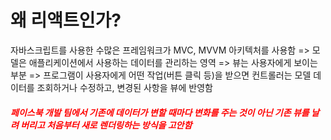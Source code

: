 # 왜 리액트인가?

자바스크립트를 사용한 수많은 프레임워크가 MVC, MVVM 아키텍처를 사용함
=> 모델은 애플리케이션에서 사용하는 데이터를 관리하는 영역
=> 뷰는 사용자에게 보이는 부분
=> 프로그램이 사용자에게 어떤 작업(버튼 클릭 등)을 받으면 컨트롤러는 모델 데이터를 조회하거나 수정하고, 변경된 사항을 뷰에 반영함

##### <span style="color:red">페이스북 개발 팀에서 기존에 데이터가 변할 때마다 변화를 주는 것이 아닌 기존 뷰를 날려 버리고 처음부터 새로 렌더링하는 방식을 고안함</span>
